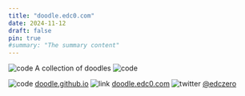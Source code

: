 ```yaml
---
title: "doodle.edc0.com"
date: 2024-11-12
draft: false
pin: true
#summary: "The summary content"
---
```

![code](/images/pagelines.svg) A collection of doodles ![code](/images/pagelines.svg)

![code](/images/code-branch.svg) [doodle.github.io](https://github.com/edczero/edczero.github.io) ![link](/images/link.svg) [doodle.edc0.com](https://doodle.edc0.com) ![twitter](/images/twitter.svg) [@edczero](https://x.com/edczero)

<!--more-->    

                                                                                                        